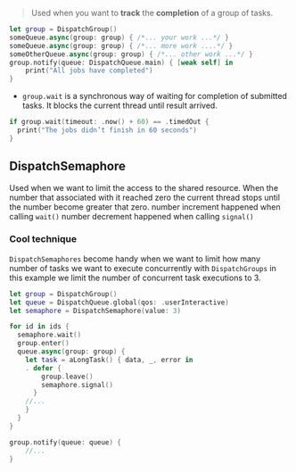 > Used when you want to **track** the **completion** of a group of tasks.

```Swift
let group = DispatchGroup()
someQueue.async(group: group) { /*... your work ...*/ }
someQueue.async(group: group) { /*... more work ....*/ }
someOtherQueue.async(group: group) { /*... other work ...*/ }
group.notify(queue: DispatchQueue.main) { [weak self] in
	print("All jobs have completed")
}
```

* `group.wait` is a synchronous way of waiting for completion of submitted tasks. It blocks the current thread until result arrived.
```Swift
if group.wait(timeout: .now() + 60) == .timedOut {
  print("The jobs didn’t finish in 60 seconds")
}
```
## DispatchSemaphore
Used when we want to limit the access to the shared resource. 
When the number that associated with it reached zero the current thread stops until the number become greater that zero.
number increment happened when calling `wait()`
number decrement happened when calling `signal()`

### Cool technique
`DispatchSemaphores` become handy when we want to limit how many number of tasks we want to execute concurrently with `DispatchGroups`
in this example we limit the number of concurrent task executions to 3.
```Swift
let group = DispatchGroup()
let queue = DispatchQueue.global(qos: .userInteractive)
let semaphore = DispatchSemaphore(value: 3)

for id in ids {
  semaphore.wait()
  group.enter()
  queue.async(group: group) {
    let task = aLongTask() { data, _, error in
    . defer {
        group.leave()
        semaphore.signal()
      }
	//...
    }
  }
}

group.notify(queue: queue) {
	//...
}
```
